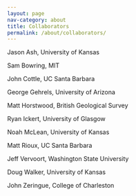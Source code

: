 ```yaml
---
layout: page
nav-category: about
title: Collaborators
permalink: /about/collaborators/
---
```


Jason Ash, University of Kansas

Sam Bowring, MIT

John Cottle, UC Santa Barbara

George Gehrels, University of Arizona

Matt Horstwood, British Geological Survey

Ryan Ickert, University of Glasgow

Noah McLean, University of Kansas

Matt Rioux, UC Santa Barbara

Jeff Vervoort, Washington State University

Doug Walker, University of Kansas

John Zeringue, College of Charleston
